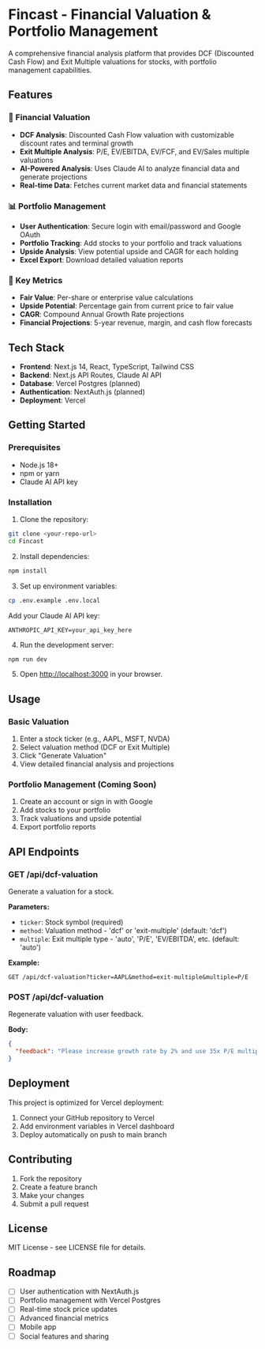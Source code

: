 # Fincast - Financial Valuation & Portfolio Management

A comprehensive financial analysis platform that provides DCF (Discounted Cash Flow) and Exit Multiple valuations for stocks, with portfolio management capabilities.

## Features

### 🏦 Financial Valuation
- **DCF Analysis**: Discounted Cash Flow valuation with customizable discount rates and terminal growth
- **Exit Multiple Analysis**: P/E, EV/EBITDA, EV/FCF, and EV/Sales multiple valuations
- **AI-Powered Analysis**: Uses Claude AI to analyze financial data and generate projections
- **Real-time Data**: Fetches current market data and financial statements

### 📊 Portfolio Management
- **User Authentication**: Secure login with email/password and Google OAuth
- **Portfolio Tracking**: Add stocks to your portfolio and track valuations
- **Upside Analysis**: View potential upside and CAGR for each holding
- **Excel Export**: Download detailed valuation reports

### 🎯 Key Metrics
- **Fair Value**: Per-share or enterprise value calculations
- **Upside Potential**: Percentage gain from current price to fair value
- **CAGR**: Compound Annual Growth Rate projections
- **Financial Projections**: 5-year revenue, margin, and cash flow forecasts

## Tech Stack

- **Frontend**: Next.js 14, React, TypeScript, Tailwind CSS
- **Backend**: Next.js API Routes, Claude AI API
- **Database**: Vercel Postgres (planned)
- **Authentication**: NextAuth.js (planned)
- **Deployment**: Vercel

## Getting Started

### Prerequisites
- Node.js 18+
- npm or yarn
- Claude AI API key

### Installation

1. Clone the repository:
```bash
git clone <your-repo-url>
cd Fincast
```

2. Install dependencies:
```bash
npm install
```

3. Set up environment variables:
```bash
cp .env.example .env.local
```

Add your Claude AI API key:
```
ANTHROPIC_API_KEY=your_api_key_here
```

4. Run the development server:
```bash
npm run dev
```

5. Open [http://localhost:3000](http://localhost:3000) in your browser.

## Usage

### Basic Valuation
1. Enter a stock ticker (e.g., AAPL, MSFT, NVDA)
2. Select valuation method (DCF or Exit Multiple)
3. Click "Generate Valuation"
4. View detailed financial analysis and projections

### Portfolio Management (Coming Soon)
1. Create an account or sign in with Google
2. Add stocks to your portfolio
3. Track valuations and upside potential
4. Export portfolio reports

## API Endpoints

### GET /api/dcf-valuation
Generate a valuation for a stock.

**Parameters:**
- `ticker`: Stock symbol (required)
- `method`: Valuation method - 'dcf' or 'exit-multiple' (default: 'dcf')
- `multiple`: Exit multiple type - 'auto', 'P/E', 'EV/EBITDA', etc. (default: 'auto')

**Example:**
```
GET /api/dcf-valuation?ticker=AAPL&method=exit-multiple&multiple=P/E
```

### POST /api/dcf-valuation
Regenerate valuation with user feedback.

**Body:**
```json
{
  "feedback": "Please increase growth rate by 2% and use 35x P/E multiple"
}
```

## Deployment

This project is optimized for Vercel deployment:

1. Connect your GitHub repository to Vercel
2. Add environment variables in Vercel dashboard
3. Deploy automatically on push to main branch

## Contributing

1. Fork the repository
2. Create a feature branch
3. Make your changes
4. Submit a pull request

## License

MIT License - see LICENSE file for details.

## Roadmap

- [ ] User authentication with NextAuth.js
- [ ] Portfolio management with Vercel Postgres
- [ ] Real-time stock price updates
- [ ] Advanced financial metrics
- [ ] Mobile app
- [ ] Social features and sharing
